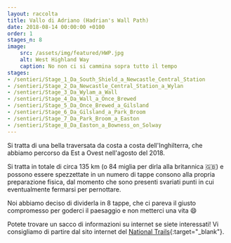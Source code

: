 ```yaml
---
layout: raccolta
title: Vallo di Adriano (Hadrian's Wall Path)
date: 2018-08-14 00:00:00 +0100
order: 1
stages_n: 8
image:
    src: /assets/img/featured/HWP.jpg
    alt: West Highland Way
    caption: No non ci si cammina sopra tutto il tempo
stages: 
- /sentieri/Stage_1_Da_South_Shield_a_Newcastle_Central_Station
- /sentieri/Stage_2_Da_Newcastle_Central_Station_a_Wylan
- /sentieri/Stage_3_Da_Wylam_a_Wall
- /sentieri/Stage_4_Da_Wall_a_Once_Brewed
- /sentieri/Stage_5_Da_Once_Brewed_a_Gilsland
- /sentieri/Stage_6_Da_Gilsland_a_Park_Broom
- /sentieri/Stage_7_Da_Park_Broom_a_Easton
- /sentieri/Stage_8_Da_Easton_a_Bowness_on_Solway
---
```


Si tratta di una bella traversata da costa a costa dell'Inghilterra, che abbiamo percorso da Est a Ovest nell'agosto del 2018.

Si tratta in totale di circa  135 km (o 84 miglia per dirla alla britannica :gb:) e possono essere spezzettate in un numero di tappe 
consono alla propria preparazione fisica, dal momento che sono presenti svariati punti in cui eventualmente fermarsi per pernottare.

Noi abbiamo deciso di dividerla in 8 tappe, che ci pareva il giusto compromesso per goderci il paesaggio e non metterci una vita :smile:

Potete trovare un sacco di informazioni su internet se siete interessati! Vi consigliamo di partire dal sito internet del [National Trails](https://www.nationaltrail.co.uk/en_GB/trails/hadrians-wall-path/){:target="_blank"}. 